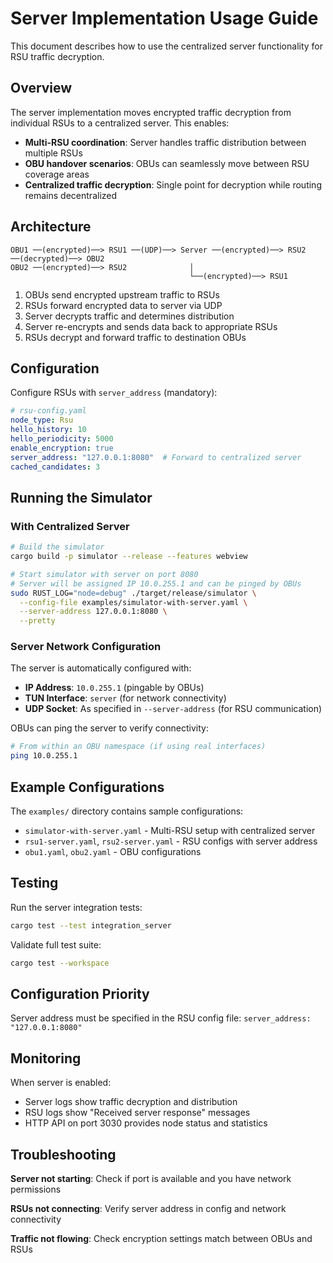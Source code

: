 # Server Implementation Usage Guide

This document describes how to use the centralized server functionality for RSU traffic decryption.

## Overview

The server implementation moves encrypted traffic decryption from individual RSUs to a centralized server. This enables:

- **Multi-RSU coordination**: Server handles traffic distribution between multiple RSUs
- **OBU handover scenarios**: OBUs can seamlessly move between RSU coverage areas
- **Centralized traffic decryption**: Single point for decryption while routing remains decentralized

## Architecture

```
OBU1 ──(encrypted)──> RSU1 ──(UDP)──> Server ──(encrypted)──> RSU2 ──(decrypted)──> OBU2
OBU2 ──(encrypted)──> RSU2              │
                                        └──(encrypted)──> RSU1
```

1. OBUs send encrypted upstream traffic to RSUs
2. RSUs forward encrypted data to server via UDP
3. Server decrypts traffic and determines distribution
4. Server re-encrypts and sends data back to appropriate RSUs
5. RSUs decrypt and forward traffic to destination OBUs

## Configuration

Configure RSUs with `server_address` (mandatory):

```yaml
# rsu-config.yaml
node_type: Rsu
hello_history: 10
hello_periodicity: 5000
enable_encryption: true
server_address: "127.0.0.1:8080"  # Forward to centralized server
cached_candidates: 3
```

## Running the Simulator

### With Centralized Server

```bash
# Build the simulator
cargo build -p simulator --release --features webview

# Start simulator with server on port 8080
# Server will be assigned IP 10.0.255.1 and can be pinged by OBUs
sudo RUST_LOG="node=debug" ./target/release/simulator \
  --config-file examples/simulator-with-server.yaml \
  --server-address 127.0.0.1:8080 \
  --pretty
```

### Server Network Configuration

The server is automatically configured with:
- **IP Address**: `10.0.255.1` (pingable by OBUs)
- **TUN Interface**: `server` (for network connectivity)
- **UDP Socket**: As specified in `--server-address` (for RSU communication)

OBUs can ping the server to verify connectivity:
```bash
# From within an OBU namespace (if using real interfaces)
ping 10.0.255.1
```

## Example Configurations

The `examples/` directory contains sample configurations:

- `simulator-with-server.yaml` - Multi-RSU setup with centralized server
- `rsu1-server.yaml`, `rsu2-server.yaml` - RSU configs with server address
- `obu1.yaml`, `obu2.yaml` - OBU configurations

## Testing

Run the server integration tests:

```bash
cargo test --test integration_server
```

Validate full test suite:

```bash
cargo test --workspace
```

## Configuration Priority

Server address must be specified in the RSU config file: `server_address: "127.0.0.1:8080"`

## Monitoring

When server is enabled:

- Server logs show traffic decryption and distribution
- RSU logs show "Received server response" messages
- HTTP API on port 3030 provides node status and statistics

## Troubleshooting

**Server not starting**: Check if port is available and you have network permissions

**RSUs not connecting**: Verify server address in config and network connectivity

**Traffic not flowing**: Check encryption settings match between OBUs and RSUs